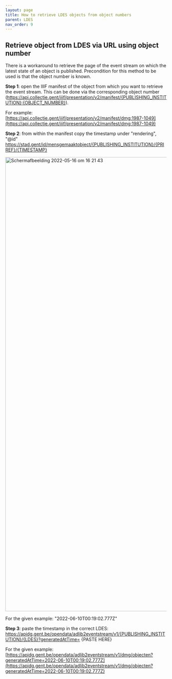 ```yaml
---
layout: page
title: How to retrieve LDES objects from object numbers
parent: LDES
nav_order: 9
---
```



## **Retrieve object from LDES via URL using object number**

There is a workaround to retrieve the page of the event stream on which the latest state of an object is published. Precondition for this method to be used is that the object number is known. 

**Step 1**: open the IIIF manifest of the object from which you want to retrieve the event stream. This can be done via the corresponding object number (https://api.collectie.gent/iiif/presentation/v2/manifest/{PUBLISHING_INSTITUTION}:{OBJECT_NUMBER}).


For example: [https://api.collectie.gent/iiif/presentation/v2/manifest/dmg:1987-1049](https://api.collectie.gent/iiif/presentation/v2/manifest/dmg:1987-1049)


**Step 2**: from within the manifest copy the timestamp under "rendering", "@id"
https://stad.gent/id/mensgemaaktobject/{PUBLISHING_INSTITUTION}/{PRIREF}/{TIMESTAMP}


<img width="1416" alt="Schermafbeelding 2022-05-16 om 16 21 43" src="https://user-images.githubusercontent.com/43210443/168614557-e9ad6a79-6cba-46ae-8162-53f642f22053.png">


For the given example: "2022-06-10T00:19:02.777Z"

**Step 3**: paste the timestamp in the correct LDES: https://apidg.gent.be/opendata/adlib2eventstream/v1/{PUBLISHING_INSTITUTION}/{LDES}?generatedAtTime= 
 {PASTE HERE}
 
 
 For the given example: [https://apidg.gent.be/opendata/adlib2eventstream/v1/dmg/objecten?generatedAtTime=2022-06-10T00:19:02.777Z](https://apidg.gent.be/opendata/adlib2eventstream/v1/dmg/objecten?generatedAtTime=2022-06-10T00:19:02.777Z)
